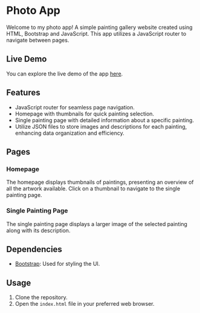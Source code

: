 # Photo App

Welcome to my photo app! A simple painting gallery website created using HTML, Bootstrap and JavaScript. This app utilizes a JavaScript router to navigate between pages.

## Live Demo

You can explore the live demo of the app [here](https://photo-app-puce.vercel.app/).

## Features

- JavaScript router for seamless page navigation.
- Homepage with thumbnails for quick painting selection.
- Single painting page with detailed information about a specific painting.
- Utilize JSON files to store images and descriptions for each painting, enhancing data organization and efficiency.

## Pages

### Homepage

The homepage displays thumbnails of paintings, presenting an overview of all the artwork available.
Click on a thumbnail to navigate to the single painting page.

### Single Painting Page

The single painting page displays a larger image of the selected painting along with its description.

## Dependencies

- [Bootstrap](https://getbootstrap.com/): Used for styling the UI.

## Usage

1. Clone the repository.
2. Open the `index.html` file in your preferred web browser.

